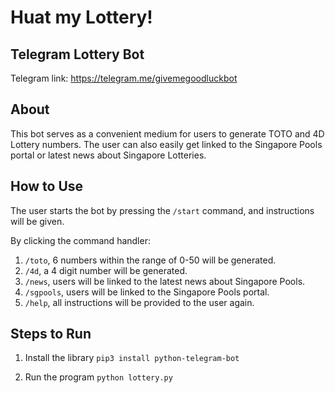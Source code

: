 # Huat my Lottery!
## Telegram Lottery Bot 

Telegram link: https://telegram.me/givemegoodluckbot

## About
This bot serves as a convenient medium for users to generate TOTO and 4D Lottery numbers.  The user can also easily get linked to the Singapore Pools portal or latest news about Singapore Lotteries.  

## How to Use 
The user starts the bot by pressing the ```/start``` command, and instructions will be given.  

By clicking the command handler:
1. ```/toto```, 6 numbers within the range of 0-50 will be generated.  
2. ```/4d```, a 4 digit number will be generated. 
3. ```/news```, users will be linked to the latest news about Singapore Pools.
4. ```/sgpools```, users will be linked to the Singapore Pools portal.  
5. ```/help```, all instructions will be provided to the user again.

## Steps to Run 
1. Install the library 
```pip3 install python-telegram-bot``` 

2. Run the program 
```python lottery.py```

